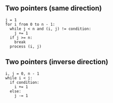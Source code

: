 ## Two pointers (same direction)

```
j = 1
for i from 0 to n - 1:
  while j < n and (i, j) != condition:
    j += 1
  if j >= n:
    break
  process (i, j)
```



## Two pointers (inverse direction)

```
i, j = 0, n - 1
while i < j:
  if condition:
    i += 1
  else:
    j -= 1
```
